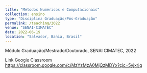 ```yaml
---
title: "Métodos Numéricos e Computacionais"
collection: ensino
type: "Disciplina Graduação/Pós-Graduação"
permalink: /teaching/2022
venue: "SENAI-CIMATEC"
date: 2022-06-19
location: "Salvador, Bahia, Brasil"
---
```


Módulo Graduação/Mestrado/Doutorado, SENAI CIMATEC, 2022

Link Google Classroom https://classroom.google.com/c/MzYzMzA0MjQzMDYx?cjc=5yjxrjq